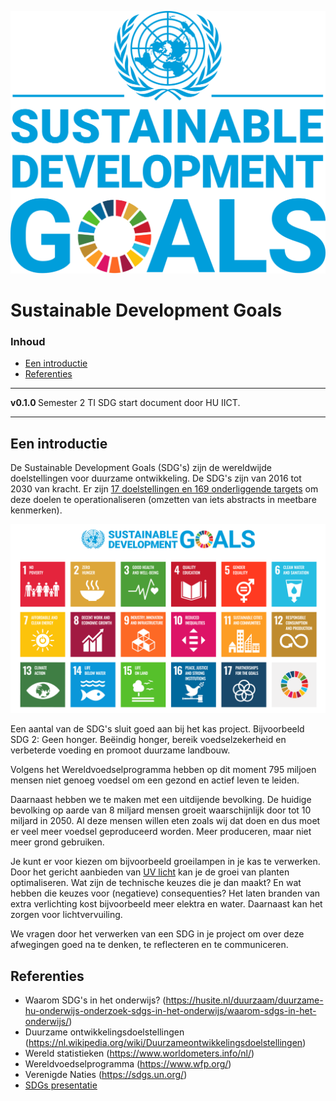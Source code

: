 ![logo](./img/SustainableDevelopmentGoalsLogo.svg) [](logo-id)

# Sustainable Development Goals[](title-id) <!-- omit in toc -->

### Inhoud[](toc-id) <!-- omit in toc -->

- [Een introductie](#een-introductie)
- [Referenties](#referenties)

---

**v0.1.0 [](version-id)** Semester 2 TI SDG start document door HU IICT[](author-id).

---

## Een introductie

De Sustainable Development Goals (SDG's) zijn de wereldwijde doelstellingen voor duurzame ontwikkeling. De SDG's zijn van 2016 tot 2030 van kracht. Er zijn [17 doelstellingen en 169 onderliggende targets](https://sdgs.un.org/goals) om deze doelen te operationaliseren (omzetten van iets abstracts in meetbare kenmerken).

![Een diagram met de 17 duurzameontwikkelingsdoelen](./img/Sustainable_Development_Goals.png)

Een aantal van de SDG's sluit goed aan bij het kas project. Bijvoorbeeld SDG 2: Geen honger. Beëindig honger, bereik voedselzekerheid en verbeterde voeding en promoot duurzame landbouw.

Volgens het Wereldvoedselprogramma hebben op dit moment 795 miljoen mensen niet genoeg voedsel om een gezond en actief leven te leiden.

Daarnaast hebben we te maken met een uitdijende bevolking. De huidige bevolking op aarde van 8 miljard mensen groeit waarschijnlijk door tot 10 miljard in 2050. Al deze mensen willen eten zoals wij dat doen en dus moet er veel meer voedsel geproduceerd worden. Meer produceren, maar niet meer grond gebruiken.

Je kunt er voor kiezen om bijvoorbeeld groeilampen in je kas te verwerken. Door het gericht aanbieden van [UV licht](./hardware-interfacing/communicatie/analoog-en-digitaal/ADC/README.md) kan je de groei van planten optimaliseren. Wat zijn de technische keuzes die je dan maakt? En wat hebben die keuzes voor (negatieve) consequenties? Het laten branden van extra verlichting kost bijvoorbeeld meer elektra en water. Daarnaast kan het zorgen voor lichtvervuiling.

We vragen door het verwerken van een SDG in je project om over deze afwegingen goed na te denken, te reflecteren en te communiceren.

## Referenties

- Waarom SDG's in het onderwijs? (<https://husite.nl/duurzaam/duurzame-hu-onderwijs-onderzoek-sdgs-in-het-onderwijs/waarom-sdgs-in-het-onderwijs/>)
- Duurzame ontwikkelingsdoelstellingen (<https://nl.wikipedia.org/wiki/Duurzameontwikkelingsdoelstellingen>)
- Wereld statistieken (<https://www.worldometers.info/nl/>)
- Wereldvoedselprogramma (<https://www.wfp.org/>)
- Verenigde Naties (<https://sdgs.un.org/>)
- [SDGs presentatie](slides/SDG-les_HBO_voor_TI.pptx)
